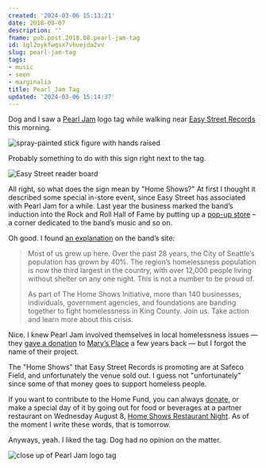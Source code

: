 ```yaml
---
created: '2024-03-06 15:13:21'
date: 2018-08-07
description: ''
fname: pub.post.2018.08.pearl-jam-tag
id: igl2oykfwqsx7vhuejda2vv
slug: pearl-jam-tag
tags:
- music
- seen
- marginalia
title: Pearl Jam Tag
updated: '2024-03-06 15:14:37'
---
```


Dog and I saw a [Pearl Jam](https://pearljam.com) logo tag while walking near [Easy Street Records](https://easystreetonline.com) this morning.

![spray-painted stick figure with hands raised](assets/img/2018/cover-2018-08-07.jpg)

<!--more-->

Probably something to do with this sign right next to the tag.

![Easy Street reader board](assets/img/2018/announce.jpg "Easy Street announcement for 'Pearl Jam Home Shows Aug 8 & 10'")

All right, so what does the sign mean by "Home Shows?" At first I thought it described some special in-store event, since Easy Street has associated with Pearl Jam for a while. Last year the business marked the band’s induction into the Rock and Roll Hall of Fame by putting up a [pop-up store](https://www.easystreetonline.com/NewsItem/6863) – a corner dedicated to the band’s music and so on.

Oh good. I found [an explanation](https://pearljam.com/thehomeshows/seattle-wa) on the band’s site:

> Most of us grew up here. Over the past 28 years, the City of Seattle’s population has grown by 40%. The region’s homelessness population is now the third largest in the country, with over 12,000 people living without shelter on any one night. This is not a number to be proud of.
>
> As part of The Home Shows Initiative, more than 140 businesses, individuals, government agencies, and foundations are banding together to fight homelessness in King County. Join us. Take action and learn more about this crisis.

Nice. I knew Pearl Jam involved themselves in local homelessness issues — they [gave a donation](http://www.marysplaceseattle.org/blog/thank-you-pearl-jam/) to [Mary’s Place](http://www.marysplaceseattle.org) a few years back — but I forgot the name of their project.

The "Home Shows" that Easy Street Records is promoting are at Safeco Field, and unfortunately the venue sold out. I guess not "unfortunately" since some of that money goes to support homeless people.

If you want to contribute to the Home Fund, you can always [donate](https://www.uwkc.org/home-show/), or make a special day of it by going out for food or beverages at a partner restaurant on Wednesday August 8, [Home Shows Restaurant Night](https://pearljam.com/acts/news/the-home-shows-restaurant-partners). As of the moment I write these words, that is tomorrow.

Anyways, yeah. I liked the tag. Dog had no opinion on the matter.

![close up of Pearl Jam logo tag](assets/img/2018/tag.jpg)